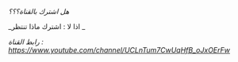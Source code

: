 _هل اشترك بالقناة؟؟؟_

_اذا لا : اشترك ماذا تنتظر _

_رابط القناة :
 https://www.youtube.com/channel/UCLnTum7CwUqHfB_oJxOErFw_


